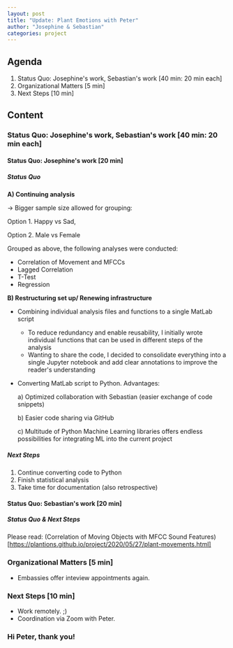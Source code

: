 ```yaml
---
layout: post
title: "Update: Plant Emotions with Peter"
author: "Josephine & Sebastian"
categories: project
---
```


## Agenda

1. Status Quo: Josephine's work, Sebastian's work  [40 min: 20 min each]
3. Organizational Matters [5 min]
4. Next Steps [10 min]

## Content

### Status Quo: Josephine's work, Sebastian's work  [40 min: 20 min each]

#### Status Quo: Josephine's work [20 min]

##### Status Quo
**A) Continuing analysis**

-> Bigger sample size allowed for grouping:
   
   Option 1. Happy vs Sad,
   
   Option 2. Male vs Female
   
Grouped as above, the following analyses were conducted:

- Correlation of Movement and MFCCs
- Lagged Correlation
- T-Test
- Regression

**B) Restructuring set up/ Renewing infrastructure**

- Combining individual analysis files and functions to a single MatLab script
    - To reduce redundancy and enable reusability, I initially wrote individual functions that can be used in different steps
      of the analysis
    - Wanting to share the code, I decided to consolidate everything into a single Jupyter notebook and add clear annotations
      to improve the reader's understanding   
- Converting MatLab script to Python. Advantages:

   a) Optimized collaboration with Sebastian (easier exchange of code snippets)

   b) Easier code sharing via GitHub

   c) Multitude of Python Machine Learning libraries offers endless possibilities for integrating ML into the current project

##### Next Steps

1. Continue converting code to Python
2. Finish statistical analysis
3. Take time for documentation (also retrospective)

#### Status Quo: Sebastian's work [20 min]

##### Status Quo & Next Steps

Please read: (Correlation of Moving Objects with MFCC Sound Features)[https://plantions.github.io/project/2020/05/27/plant-movements.html]

### Organizational Matters [5 min]
- Embassies offer inteview appointments again.

### Next Steps [10 min]
- Work remotely. ;)
- Coordination via Zoom with Peter.

### Hi Peter, thank you!
